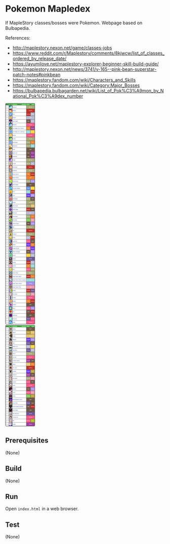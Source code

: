 # Pokemon Mapledex
If MapleStory classes/bosses were Pokemon. Webpage based on Bulbapedia.

References:
- http://maplestory.nexon.net/game/classes-jobs
- https://www.reddit.com/r/Maplestory/comments/8kjwcw/list_of_classes_ordered_by_release_date/
- https://ayumilove.net/maplestory-explorer-beginner-skill-build-guide/
- http://maplestory.nexon.net/news/3741/v-165--pink-bean-superstar-patch-notes#pinkbean
- https://maplestory.fandom.com/wiki/Characters_and_Skills
- https://maplestory.fandom.com/wiki/Category:Major_Bosses
- https://bulbapedia.bulbagarden.net/wiki/List_of_Pok%C3%A9mon_by_National_Pok%C3%A9dex_number

![splash](images/splash.png)

## Prerequisites
(None)

## Build
(None)

## Run
Open `index.html` in a web browser.

## Test
(None)
